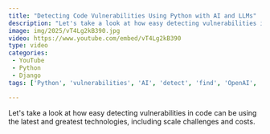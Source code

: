```yaml
---
title: "Detecting Code Vulnerabilities Using Python with AI and LLMs"
description: "Let's take a look at how easy detecting vulnerabilities in code can be using the latest and greatest technologies, including scale challenges and costs."
image: img/2025/vT4Lg2kB390.jpg
video: https://www.youtube.com/embed/vT4Lg2kB390
type: video
categories:
 - YouTube
 - Python
 - Django
tags: ['Python', 'vulnerabilities', 'AI', 'detect', 'find', 'OpenAI', 'bugs', 'security', 'LLM']

---
```


Let's take a look at how easy detecting vulnerabilities in code can be using the latest and greatest technologies, including scale challenges and costs.
